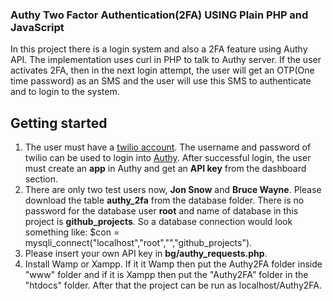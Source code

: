 ### Authy Two Factor Authentication(2FA) USING Plain PHP and JavaScript
In this project there is a login system and also a 2FA feature using Authy API. The implementation uses curl in PHP to talk to Authy server. If the user activates 2FA, then in the next login attempt, the user will get an OTP(One time password) as an SMS and the user will use this SMS to authenticate and to login to the system. 

## Getting started 
1. The user must have a [twilio account](https://www.twilio.com/). The username and password of twilio can be used to login into [Authy](https://authy.com/). After successful login, the user must create an **app** in Authy and get an **API key** from the dashboard section.
2. There are only two test users now, **Jon Snow** and **Bruce Wayne**. Please download the table **authy_2fa** from the database folder. There is no password for the database user **root** and name of database in this project is **github_projects**. So a database connection would look something like: $con = mysqli_connect("localhost","root","","github_projects").
3. Please insert your own API key in **bg/authy_requests.php**.
4. Install Wamp or Xampp. If it it Wamp then put the Authy2FA folder inside "www" folder and if it is Xampp then put the "Authy2FA" folder in the "htdocs" folder. After that the project can be run as localhost/Authy2FA.

